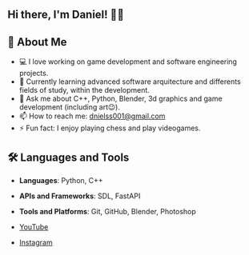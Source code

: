 ## Hi there, I'm Daniel! 👋🤗

## 🚀 About Me
- 💻 I love working on game development and software engineering projects.
- 🌱 Currently learning advanced software arquitecture and differents fields of study, within the development.
- 💬 Ask me about C++, Python, Blender, 3d graphics and game development (including art😉). 
- 📫 How to reach me: [dnielss001@gmail.com](mailto:dnielss001@gmail.com)
- ⚡ Fun fact: I enjoy playing chess and play videogames.

## 🛠️ Languages and Tools
- **Languages**: Python, C++
- **APIs and Frameworks**: SDL, FastAPI
- **Tools and Platforms**: Git, GitHub, Blender, Photoshop

- [YouTube](https://www.youtube.com/@Danielss_001)
- [Instagram](https://www.instagram.com/sketchbook0.1/) 
